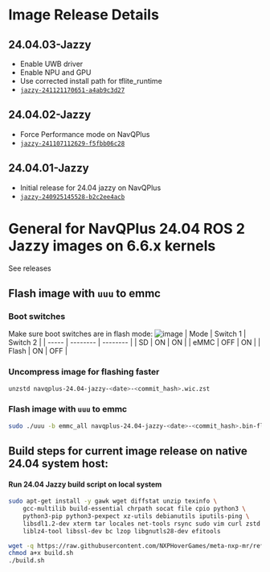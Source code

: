 # Image Release Details
## 24.04.03-Jazzy
- Enable UWB driver
- Enable NPU and GPU
- Use corrected install path for tflite_runtime
- [`jazzy-241121170651-a4ab9c3d27`](https://github.com/NXPHoverGames/meta-nxp-mr/tree/a4ab9c3d27acf423e2a1f23c67d597d6bf4635d8)

## 24.04.02-Jazzy
- Force Performance mode on NavQPlus
- [`jazzy-241107112629-f5fbb06c28`](https://github.com/NXPHoverGames/meta-nxp-mr/tree/f5fbb06c28ba78cccde63f2e3790750d4579c439)

## 24.04.01-Jazzy
- Initial release for 24.04 jazzy on NavQPlus
- [`jazzy-240925145528-b2c2ee4acb`](https://github.com/NXPHoverGames/meta-nxp-mr/tree/b2c2ee4acb1251dd12d9da13ac6cd147d73ad55b)

# General for NavQPlus 24.04 ROS 2 Jazzy images on 6.6.x kernels
See releases

## Flash image with `uuu` to emmc
### Boot switches
Make sure boot switches are in flash mode:
![image](https://user-images.githubusercontent.com/10233412/235987123-838d5295-149f-4258-b98f-96aa24345b35.png)
| Mode  | Switch 1 | Switch 2 |
| ----- | -------- | -------- |
|  SD   |    ON    |    ON    |
| eMMC  |    OFF   |    ON    |
| Flash |    ON    |    OFF   |
### Uncompress image for flashing faster
```bash
unzstd navqplus-24.04-jazzy-<date>-<commit_hash>.wic.zst
```
### Flash image with `uuu` to emmc
```bash
sudo ./uuu -b emmc_all navqplus-24.04-jazzy-<date>-<commit_hash>.bin-flash_evk navqplus-24.04-jazzy-<date>-<commit_hash>.wic
```
## Build steps for current image release on native 24.04 system host:
#### Run 24.04 Jazzy build script on local system
```bash
sudo apt-get install -y gawk wget diffstat unzip texinfo \
    gcc-multilib build-essential chrpath socat file cpio python3 \
    python3-pip python3-pexpect xz-utils debianutils iputils-ping \
    libsdl1.2-dev xterm tar locales net-tools rsync sudo vim curl zstd \
    liblz4-tool libssl-dev bc lzop libgnutls28-dev efitools

wget -q https://raw.githubusercontent.com/NXPHoverGames/meta-nxp-mr/refs/heads/lf-6.6.23-2.0.0-scarthgap/scripts/build.sh
chmod a+x build.sh
./build.sh
```
